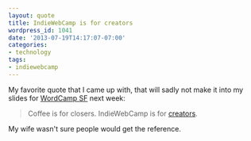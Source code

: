 ```yaml
---
layout: quote
title: IndieWebCamp is for creators
wordpress_id: 1041
date: '2013-07-19T14:17:07-07:00'
categories:
- technology
tags:
- indiewebcamp
---
```

My favorite quote that I came up with, that will sadly not make it into my slides for [WordCamp SF](http://2013.sf.wordcamp.org/) next week:

> Coffee is for closers.  IndieWebCamp is for [creators](http://indiewebcamp.com/creator).

My wife wasn't sure people would get the reference.
